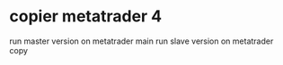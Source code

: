 # copier metatrader 4
run master version on metatrader main
run slave version on metatrader copy



